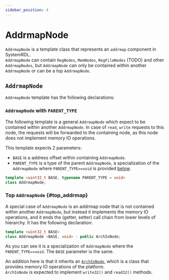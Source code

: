 ```yaml
---
sidebar_position: 4
---
```

# AddrmapNode

`AddrmapNode` is a template class that represents an `addrmap` component in SystemRDL.<br/>
`AddrmapNode` can contain `RegNodes`, `MemNodes`, `RegFileNodes` (TODO) and other `AddrmapNodes`, but `AddrmapNode` can only be contained within another `AddrmapNode` or can be a top `AddrmapNode`.

## `AddrmapNode`

`AddrmapNode` template has the following declarations:

### `AddrmapNode` with `PARENT_TYPE`

The following template is a general `AddrmapNode` which expect to be contained within another `AddrmapNode`.
In case of `read`, `write` requests to this node, the requests will be forwarded to the containing node, as this node does not implement memory IO operations.

This template expects 2 parameters:
*   `BASE` is a address offset within containing `AddrmapNode`.
*   `PARENT_TYPE` is a type of the parent `AddrmapNode`, a specialization of the `AddrmapNode` where `PARENT_TYPE==void` is provided [below](#top_addrmap).

```cpp
template <uint32_t BASE, typename PARENT_TYPE = void>
class AddrmapNode;
```

### Top `AddrmapNode` {#top_addrmap}

A special case of `AddrmapNode` is an addrmap node that is not contained within another `AddrmapNode`, but instead it implements the memory IO operations, and it ends the (getter, setter) call chain from lower levels of hierarchy.
It has the following declaration:

```cpp
template <uint32_t BASE>
class AddrmapNode <BASE, void> : public ArchIoNode;
```

As you can see it is a specialization of `AddrmapNode` where the `PARENT_TYPE==void`.
The `BASE` parameter is the same.

An addition here is that it inherits an [`ArchIoNode`](/docs/hierarchy/nodes/arch_io), which is a class that provides memory IO operations of the platform.<br/>
`ArchIoNode` is expected to implement `write32()` and `read32()` methods.
